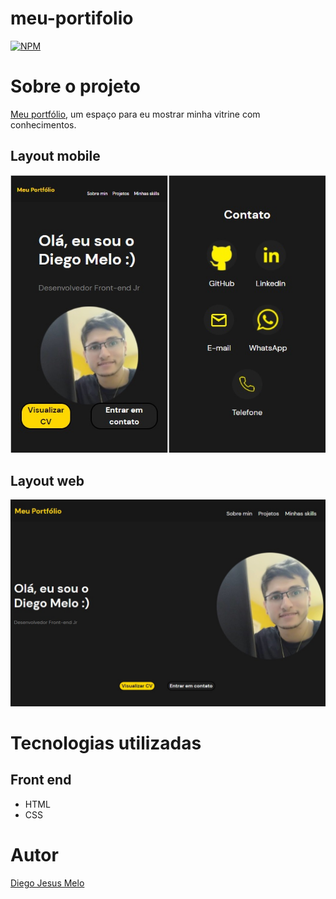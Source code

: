 # meu-portifolio
[![NPM](https://img.shields.io/npm/l/react)](https://github.com/diego105xz/Projeto_Blog/blob/main/LICENSE) 

# Sobre o projeto

[Meu portfólio](https://diego105xz.github.io/portfolio2/), um espaço para eu mostrar minha vitrine com conhecimentos.

## Layout mobile
![Mobile](https://github.com/diego105xz/RepositorioImg/blob/main/PortfolioMobile.jpg)

## Layout web
![Web](https://github.com/diego105xz/RepositorioImg/blob/main/PortfolioWeb.jpg)

# Tecnologias utilizadas
## Front end
- HTML
- CSS


# Autor

[Diego Jesus Melo](https://www.linkedin.com/in/diego-melo-1863971b2/)
